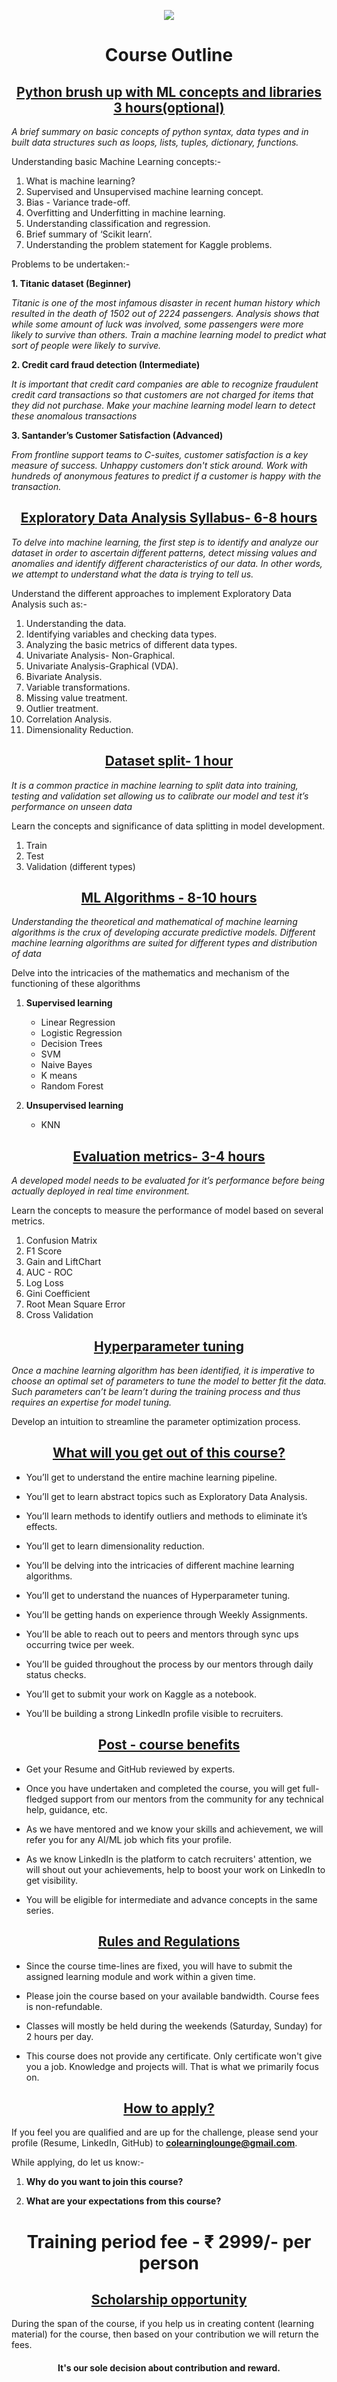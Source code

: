 <p align="center">
  <img src="https://s3.ap-south-1.amazonaws.com/townscript-production/images/2545d2c7-a6e8-486e-97e6-737c42cef670.jpg" />
</p>

# <div align="center">Course Outline</div>

## <div align="center"><ins>Python brush up with ML concepts and libraries 3 hours(optional)</ins></div>

*A brief summary on basic concepts of python syntax, data types and in built data structures such as 
loops, lists, tuples, dictionary, functions.*

Understanding basic Machine Learning concepts:-

1. What is machine learning?
2. Supervised and Unsupervised machine learning concept.
3. Bias - Variance trade-off.
4. Overfitting and Underfitting in machine learning.
5. Understanding classification and regression.
6. Brief summary of ‘Scikit learn’.
7. Understanding the problem statement for Kaggle problems.

Problems to be undertaken:-


**1. Titanic dataset (Beginner)**

*Titanic is one of the most infamous disaster in recent human history which resulted in the 
death of 1502 out of 2224 passengers. Analysis shows that while some amount of luck was 
involved, some passengers were more likely to survive than others. Train a machine learning 
model to predict what sort of people were likely to survive.*

**2. Credit card fraud detection (Intermediate)**

*It is important that credit card companies are able to recognize fraudulent credit card 
transactions so that customers are not charged for items that they did not purchase. Make 
your machine learning model learn to detect these anomalous transactions*

**3. Santander’s Customer Satisfaction (Advanced)**

*From frontline support teams to C-suites, customer satisfaction is a key measure of success. 
Unhappy customers don't stick around. Work with hundreds of anonymous features to 
predict if a customer is happy with the transaction.*

## <div align="center"><ins>Exploratory Data Analysis Syllabus- 6-8 hours</ins></div>

*To delve into machine learning, the first step is to identify and analyze our dataset in order to ascertain 
different patterns, detect missing values and anomalies and identify different characteristics of our 
data. In other words, we attempt to understand what the data is trying to tell us.*

Understand the different approaches to implement Exploratory Data Analysis such as:-

1. Understanding the data.
2. Identifying variables and checking data types.
3. Analyzing the basic metrics of different data types.
4. Univariate Analysis- Non-Graphical.
5. Univariate Analysis-Graphical (VDA).
6. Bivariate Analysis.
7. Variable transformations.
8. Missing value treatment.
9. Outlier treatment.
10. Correlation Analysis.
11. Dimensionality Reduction.

## <div align="center"><ins>Dataset split- 1 hour</ins></div>

*It is a common practice in machine learning to split data into training, testing and validation set 
allowing us to calibrate our model and test it’s performance on unseen data*

Learn the concepts and significance of data splitting in model development.

1. Train
2. Test
3. Validation (different types) 

## <div align="center"><ins>ML Algorithms - 8-10 hours</ins></div>

*Understanding the theoretical and mathematical of machine learning algorithms is the crux of 
developing accurate predictive models. Different machine learning algorithms are suited for different 
types and distribution of data*

Delve into the intricacies of the mathematics and mechanism of the functioning of these algorithms

1. **Supervised learning**
    - Linear Regression
    - Logistic Regression
    - Decision Trees
    - SVM
    - Naive Bayes
    - K means
    - Random Forest
    
    
2. **Unsupervised learning**
    - KNN

## <div align="center"><ins>Evaluation metrics- 3-4 hours</ins></div>

*A developed model needs to be evaluated for it’s performance before being actually deployed 
in real time environment.*

Learn the concepts to measure the performance of model based on several metrics.


1. Confusion Matrix
2. F1 Score
3. Gain and LiftChart
4. AUC - ROC
5. Log Loss
6. Gini Coefficient
7. Root Mean Square Error
8. Cross Validation

## <div align="center"><ins>Hyperparameter tuning</ins></div>

*Once a machine learning algorithm has been identified, it is imperative to choose an optimal set of 
parameters to tune the model to better fit the data. Such parameters can’t be learn’t during the 
training process and thus requires an expertise for model tuning.*

Develop an intuition to streamline the parameter optimization process.

## <div align="center"><ins>What will you get out of this course?</ins></div>

-  You’ll get to understand the entire machine learning pipeline.


-  You’ll get to learn abstract topics such as Exploratory Data Analysis.


-  You’ll learn methods to identify outliers and methods to eliminate it’s effects.


-  You’ll get to learn dimensionality reduction.


-  You’ll be delving into the intricacies of different machine learning algorithms.


-  You’ll get to understand the nuances of Hyperparameter tuning.


-  You’ll be getting hands on experience through Weekly Assignments.


-  You’ll be able to reach out to peers and mentors through sync ups occurring twice per week.


-  You’ll be guided throughout the process by our mentors through daily status checks.


-  You’ll get to submit your work on Kaggle as a notebook.


-  You’ll be building a strong LinkedIn profile visible to recruiters.

## <div align="center"><ins>Post - course benefits</ins></div>

-  Get your Resume and GitHub reviewed by experts.


-  Once you have undertaken and completed the course, you will get full-fledged support from our mentors from the community for any technical help, guidance, etc.


- As we have mentored and we know your skills and achievement, we will refer you for any AI/ML job which fits your profile.


- As we know LinkedIn is the platform to catch recruiters' attention, we will shout out your achievements, help to boost your work on LinkedIn to get visibility.


- You will be eligible for intermediate and advance concepts in the same series.

## <div align="center"><ins>Rules and Regulations</ins></div>

- Since the course time-lines are fixed, you will have to submit the assigned learning module and work within a given time.


-  Please join the course based on your available bandwidth. Course fees is non-refundable.


-  Classes will mostly be held during the weekends (Saturday, Sunday) for 2 hours per day.


-  This course does not provide any certificate. Only certificate won't give you a job. Knowledge and projects will. That is what we primarily focus on.

## <div align="center"><ins>How to apply?</ins></div>

If you feel you are qualified and are up for the challenge, please send your profile (Resume, LinkedIn, 
GitHub) to <ins>**colearninglounge@gmail.com**</ins>.

While applying, do let us know:-

   1. **Why do you want to join this course?**
   
   
   2. **What are your expectations from this course?**

# <div align="center">Training period fee - ₹ 2999/- per person</div>

## <div align="center"><ins>Scholarship opportunity</ins></div>

During the span of the course, if you help us in creating content (learning material) for the course, then based on your contribution we will return the fees.

#### <div align="center">It's our sole decision about contribution and reward.</div>

